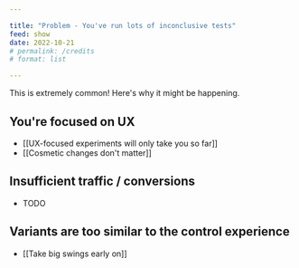 ```yaml
---

title: "Problem - You've run lots of inconclusive tests"
feed: show
date: 2022-10-21
# permalink: /credits
# format: list

---
```


This is extremely common! Here's why it might be happening.

## You're focused on UX
- [[UX-focused experiments will only take you so far]]
- [[Cosmetic changes don't matter]]

## Insufficient traffic / conversions
- TODO

## Variants are too similar to the control experience
- [[Take big swings early on]]